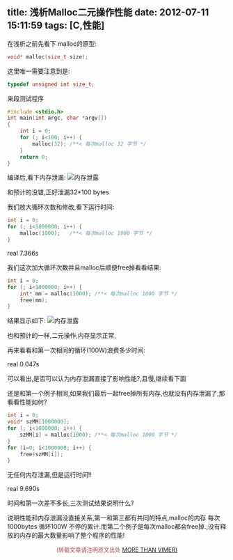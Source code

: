 title: 浅析Malloc二元操作性能
date: 2012-07-11 15:11:59
tags: [C,性能]
---

在浅析之前先看下 malloc的原型:
```C
void* malloc(size_t size);
```
这里唯一需要注意到是:

```C
typedef unsigned int size_t;
```
来段测试程序
```C
#include <stdio.h>
int main(int argc, char *argv[])
{
	int i = 0;
	for (; i<100; i++) {
		malloc(32);	/**< 每次malloc 32 字节 */
	}
	return 0;
}
```
编译后,看下内存泄漏:
![内存泄露](http://ww2.sinaimg.cn/large/744e593bgw1emn9ltrbdgj20e103dq3a.jpg)

和预计的没错,正好泄漏32*100 bytes

我们放大循环次数和修改,看下运行时间:
```C
int i = 0;
for (; i<1000000; i++) {
    malloc(1000);	/**< 每次malloc 1000 字节 */
}
```
real  7.366s

我们这次加大循环次数并且malloc后顺便free掉看看结果:
```C
int i = 0;
for (; i<1000000; i++) {
	int* mm = malloc(1000);	/**< 每次malloc 1000 字节 */
	free(mm);
}
```
结果显示如下:
![内存泄露](http://ww4.sinaimg.cn/large/744e593bgw1emn9noz3fej20i802gaa6.jpg)

也和预计的一样,二元操作,内存显示正常,

再来看看和第一次相同的循环(100W)浪费多少时间:

real 0.047s

可以看出,是否可以认为内存泄漏直接了影响性能?,且慢,继续看下面

还是和第一个例子相同,如果我们最后一起free掉所有内存,也就没有内存泄漏了,那看看性能如何?

```C
int i = 0;
void* szMM[1000000];
for (; i<1000000; i++) {
	szMM[i] = malloc(1000);	/**< 每次malloc 1000 字节 */
}
for (i=0; i<1000000; i++) {
	free(szMM[i]);
}
```
无任何内存泄漏,但是运行时间!!

real 9.690s

时间和第一次差不多长,三次测试结果说明什么?

说明性能和内存泄漏没直接关系,第一和第三都有共同的特点,malloc的内存 每次1000bytes 循环100W 不停的累计.而第二个例子是每次malloc都会free掉.,没有释放的内存的最大数量影响了整个程序的性能!

<center><font color='#a44a54' size='2px'>(转载文章请注明原文出处 <a href='http://vimer.me' style='font-color:#496b98'>MORE THAN VIMER)</a></font></center>
